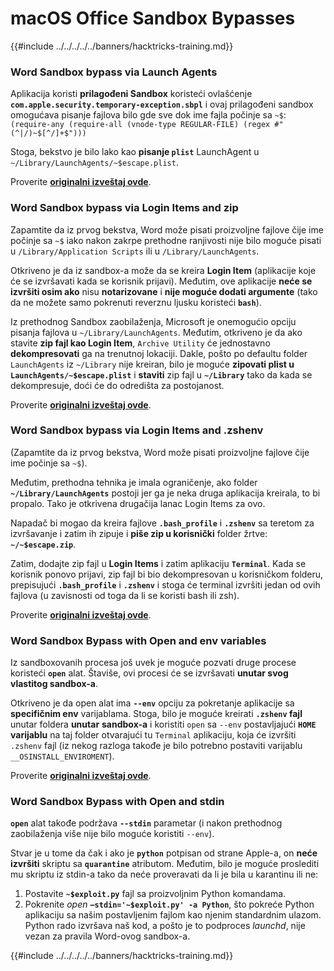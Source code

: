 # macOS Office Sandbox Bypasses

{{#include ../../../../../banners/hacktricks-training.md}}

### Word Sandbox bypass via Launch Agents

Aplikacija koristi **prilagođeni Sandbox** koristeći ovlašćenje **`com.apple.security.temporary-exception.sbpl`** i ovaj prilagođeni sandbox omogućava pisanje fajlova bilo gde sve dok ime fajla počinje sa `~$`: `(require-any (require-all (vnode-type REGULAR-FILE) (regex #"(^|/)~$[^/]+$")))`

Stoga, bekstvo je bilo lako kao **pisanje `plist`** LaunchAgent u `~/Library/LaunchAgents/~$escape.plist`.

Proverite [**originalni izveštaj ovde**](https://www.mdsec.co.uk/2018/08/escaping-the-sandbox-microsoft-office-on-macos/).

### Word Sandbox bypass via Login Items and zip

Zapamtite da iz prvog bekstva, Word može pisati proizvoljne fajlove čije ime počinje sa `~$` iako nakon zakrpe prethodne ranjivosti nije bilo moguće pisati u `/Library/Application Scripts` ili u `/Library/LaunchAgents`.

Otkriveno je da iz sandbox-a može da se kreira **Login Item** (aplikacije koje će se izvršavati kada se korisnik prijavi). Međutim, ove aplikacije **neće se izvršiti osim ako** nisu **notarizovane** i **nije moguće dodati argumente** (tako da ne možete samo pokrenuti reverznu ljusku koristeći **`bash`**).

Iz prethodnog Sandbox zaobilaženja, Microsoft je onemogućio opciju pisanja fajlova u `~/Library/LaunchAgents`. Međutim, otkriveno je da ako stavite **zip fajl kao Login Item**, `Archive Utility` će jednostavno **dekompresovati** ga na trenutnoj lokaciji. Dakle, pošto po defaultu folder `LaunchAgents` iz `~/Library` nije kreiran, bilo je moguće **zipovati plist u `LaunchAgents/~$escape.plist`** i **staviti** zip fajl u **`~/Library`** tako da kada se dekompresuje, doći će do odredišta za postojanost.

Proverite [**originalni izveštaj ovde**](https://objective-see.org/blog/blog_0x4B.html).

### Word Sandbox bypass via Login Items and .zshenv

(Zapamtite da iz prvog bekstva, Word može pisati proizvoljne fajlove čije ime počinje sa `~$`).

Međutim, prethodna tehnika je imala ograničenje, ako folder **`~/Library/LaunchAgents`** postoji jer ga je neka druga aplikacija kreirala, to bi propalo. Tako je otkrivena drugačija lanac Login Items za ovo.

Napadač bi mogao da kreira fajlove **`.bash_profile`** i **`.zshenv`** sa teretom za izvršavanje i zatim ih zipuje i **piše zip u korisnički** folder žrtve: **`~/~$escape.zip`**.

Zatim, dodajte zip fajl u **Login Items** i zatim aplikaciju **`Terminal`**. Kada se korisnik ponovo prijavi, zip fajl bi bio dekompresovan u korisničkom folderu, prepisujući **`.bash_profile`** i **`.zshenv`** i stoga će terminal izvršiti jedan od ovih fajlova (u zavisnosti od toga da li se koristi bash ili zsh).

Proverite [**originalni izveštaj ovde**](https://desi-jarvis.medium.com/office365-macos-sandbox-escape-fcce4fa4123c).

### Word Sandbox Bypass with Open and env variables

Iz sandboxovanih procesa još uvek je moguće pozvati druge procese koristeći **`open`** alat. Štaviše, ovi procesi će se izvršavati **unutar svog vlastitog sandbox-a**.

Otkriveno je da open alat ima **`--env`** opciju za pokretanje aplikacije sa **specifičnim env** varijablama. Stoga, bilo je moguće kreirati **`.zshenv` fajl** unutar foldera **unutar** **sandbox-a** i koristiti `open` sa `--env` postavljajući **`HOME` varijablu** na taj folder otvarajući tu `Terminal` aplikaciju, koja će izvršiti `.zshenv` fajl (iz nekog razloga takođe je bilo potrebno postaviti varijablu `__OSINSTALL_ENVIROMENT`).

Proverite [**originalni izveštaj ovde**](https://perception-point.io/blog/technical-analysis-of-cve-2021-30864/).

### Word Sandbox Bypass with Open and stdin

**`open`** alat takođe podržava **`--stdin`** parametar (i nakon prethodnog zaobilaženja više nije bilo moguće koristiti `--env`).

Stvar je u tome da čak i ako je **`python`** potpisan od strane Apple-a, on **neće izvršiti** skriptu sa **`quarantine`** atributom. Međutim, bilo je moguće proslediti mu skriptu iz stdin-a tako da neće proveravati da li je bila u karantinu ili ne:

1. Postavite **`~$exploit.py`** fajl sa proizvoljnim Python komandama.
2. Pokrenite _open_ **`–stdin='~$exploit.py' -a Python`**, što pokreće Python aplikaciju sa našim postavljenim fajlom kao njenim standardnim ulazom. Python rado izvršava naš kod, a pošto je to podproces _launchd_, nije vezan za pravila Word-ovog sandbox-a.

{{#include ../../../../../banners/hacktricks-training.md}}
